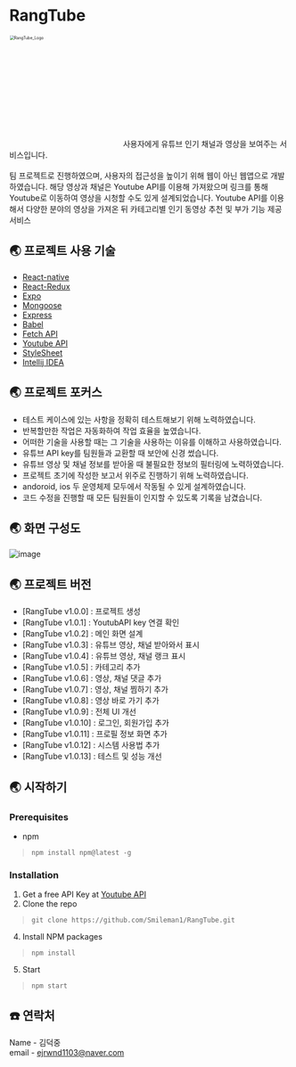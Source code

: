 # RangTube
<img width="400" alt="RangTube_Logo" src="https://user-images.githubusercontent.com/71224672/125310728-d0442780-e36d-11eb-8986-c5688bd594f4.png" alt="image-20210830221721743" style="zoom:50%;">
사용자에게 유튜브 인기 채널과 영상을 보여주는 서비스입니다.<br><br>
팀 프로젝트로 진행하였으며, 사용자의 접근성을 높이기 위해 웹이 아닌 웹앱으로 개발하였습니다. 해당 영상과 채널은 Youtube API를 이용해 가져왔으며 링크를 통해 Youtube로 이동하여 영상을 시청할 수도 있게 설계되었습니다.
Youtube API를 이용해서 다양한 분야의 영상을 가져온 뒤 카테고리별 인기 동영상 추천 및 부가 기능 제공 서비스

## :earth_asia: 프로젝트 사용 기술
- [React-native](https://reactnative.dev)
- [React-Redux](https://react-redux.js.org/)
- [Expo](https://expo.dev)
- [Mongoose](https://mongoosejs.com)
- [Express](https://expressjs.com/ko)
- [Babel](https://babeljs.io/)
- [Fetch API](https://developer.mozilla.org/ko/docs/Web/API/Fetch_API)
- [Youtube API](https://developers.google.com/youtube/v3/getting-started?hl=ko)
- [StyleSheet](https://developer.mozilla.org/ko/docs/Web/API/StyleSheet)
- [Intellij IDEA](https://www.jetbrains.com/ko-kr/idea)

## :earth_asia: 프로젝트 포커스
- 테스트 케이스에 있는 사항을 정확히 테스트해보기 위해 노력하였습니다.<br>
- 반복할만한 작업은 자동화하여 작업 효율을 높였습니다.<br>
- 어떠한 기술을 사용할 때는 그 기술을 사용하는 이유를 이해하고 사용하였습니다.<br>
- 유튜브 API key를 팀원들과 교환할 때 보안에 신경 썼습니다.<br>
- 유튜브 영상 및 채널 정보를 받아올 때 불필요한 정보의 필터링에 노력하였습니다.<br>
- 프로젝트 초기에 작성한 보고서 위주로 진행하기 위해 노력하였습니다.<br>
- andoroid, ios 두 운영체제 모두에서 작동될 수 있게 설계하였습니다.<br>
- 코드 수정을 진행할 때 모든 팀원들이 인지할 수 있도록 기록을 남겼습니다.<br>


## :earth_asia: 화면 구성도

![image](https://user-images.githubusercontent.com/71224672/131426483-3059e001-de6a-452a-8ad5-6f20935365a9.png)

## :earth_asia: 프로젝트 버전
- [RangTube v1.0.0] : 프로젝트 생성
- [RangTube v1.0.1] : YoutubAPI key 연결 확인
- [RangTube v1.0.2] : 메인 화면 설계
- [RangTube v1.0.3] : 유튜브 영상, 채널 받아와서 표시
- [RangTube v1.0.4] : 유튜브 영상, 채널 랭크 표시
- [RangTube v1.0.5] : 카테고리 추가
- [RangTube v1.0.6] : 영상, 채널 댓글 추가
- [RangTube v1.0.7] : 영상, 채널 찜하기 추가
- [RangTube v1.0.8] : 영상 바로 가기 추가
- [RangTube v1.0.9] : 전체 UI 개선
- [RangTube v1.0.10] : 로그인, 회원가입 추가
- [RangTube v1.0.11] : 프로필 정보 화면 추가
- [RangTube v1.0.12] : 시스템 사용법 추가
- [RangTube v1.0.13] : 테스트 및 성능 개선

## :earth_asia: 시작하기
### Prerequisites
- npm
>```
>npm install npm@latest -g
>```

### Installation
1. Get a free API Key at [Youtube API](https://developers.google.com/youtube/v3/getting-started?hl=ko)
2. Clone the repo
>```
>git clone https://github.com/Smileman1/RangTube.git
>```
4. Install NPM packages
>```
>npm install
>```
5. Start
>```
>npm start
>```


## :phone: 연락처
Name - 김덕중<br>
email - ejrwnd1103@naver.com
